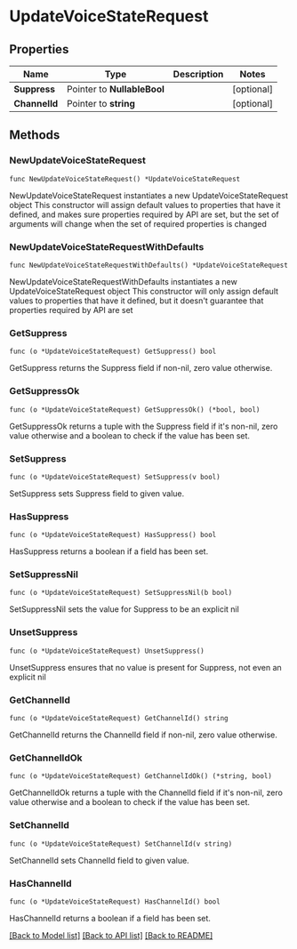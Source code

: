 # UpdateVoiceStateRequest

## Properties

Name | Type | Description | Notes
------------ | ------------- | ------------- | -------------
**Suppress** | Pointer to **NullableBool** |  | [optional] 
**ChannelId** | Pointer to **string** |  | [optional] 

## Methods

### NewUpdateVoiceStateRequest

`func NewUpdateVoiceStateRequest() *UpdateVoiceStateRequest`

NewUpdateVoiceStateRequest instantiates a new UpdateVoiceStateRequest object
This constructor will assign default values to properties that have it defined,
and makes sure properties required by API are set, but the set of arguments
will change when the set of required properties is changed

### NewUpdateVoiceStateRequestWithDefaults

`func NewUpdateVoiceStateRequestWithDefaults() *UpdateVoiceStateRequest`

NewUpdateVoiceStateRequestWithDefaults instantiates a new UpdateVoiceStateRequest object
This constructor will only assign default values to properties that have it defined,
but it doesn't guarantee that properties required by API are set

### GetSuppress

`func (o *UpdateVoiceStateRequest) GetSuppress() bool`

GetSuppress returns the Suppress field if non-nil, zero value otherwise.

### GetSuppressOk

`func (o *UpdateVoiceStateRequest) GetSuppressOk() (*bool, bool)`

GetSuppressOk returns a tuple with the Suppress field if it's non-nil, zero value otherwise
and a boolean to check if the value has been set.

### SetSuppress

`func (o *UpdateVoiceStateRequest) SetSuppress(v bool)`

SetSuppress sets Suppress field to given value.

### HasSuppress

`func (o *UpdateVoiceStateRequest) HasSuppress() bool`

HasSuppress returns a boolean if a field has been set.

### SetSuppressNil

`func (o *UpdateVoiceStateRequest) SetSuppressNil(b bool)`

 SetSuppressNil sets the value for Suppress to be an explicit nil

### UnsetSuppress
`func (o *UpdateVoiceStateRequest) UnsetSuppress()`

UnsetSuppress ensures that no value is present for Suppress, not even an explicit nil
### GetChannelId

`func (o *UpdateVoiceStateRequest) GetChannelId() string`

GetChannelId returns the ChannelId field if non-nil, zero value otherwise.

### GetChannelIdOk

`func (o *UpdateVoiceStateRequest) GetChannelIdOk() (*string, bool)`

GetChannelIdOk returns a tuple with the ChannelId field if it's non-nil, zero value otherwise
and a boolean to check if the value has been set.

### SetChannelId

`func (o *UpdateVoiceStateRequest) SetChannelId(v string)`

SetChannelId sets ChannelId field to given value.

### HasChannelId

`func (o *UpdateVoiceStateRequest) HasChannelId() bool`

HasChannelId returns a boolean if a field has been set.


[[Back to Model list]](../README.md#documentation-for-models) [[Back to API list]](../README.md#documentation-for-api-endpoints) [[Back to README]](../README.md)


